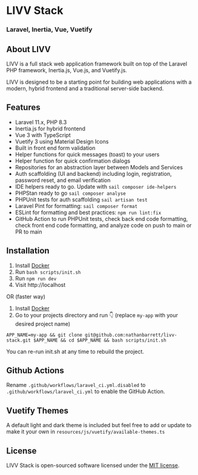 # LIVV Stack
### Laravel, Inertia, Vue, Vuetify

## About LIVV

LIVV is a full stack web application framework built on top of the Laravel PHP framework, Inertia.js, Vue.js, and Vuetify.js.

LIVV is designed to be a starting point for building web applications with a modern, hybrid frontend and a traditional server-side backend.

## Features

- Laravel 11.x, PHP 8.3
- Inertia.js for hybrid frontend
- Vue 3 with TypeScript
- Vuetify 3 using Material Design Icons
- Built in front end form validation
- Helper functions for quick messages (toast) to your users
- Helper function for quick confirmation dialogs
- Repositories for an abstraction layer between Models and Services
- Auth scaffolding (UI and backend) including login, registration, password reset, and email verification
- IDE helpers ready to go. Update with `sail composer ide-helpers`
- PHPStan ready to go `sail composer analyse`
- PHPUnit tests for auth scaffolding `sail artisan test`
- Laravel Pint for formatting: `sail composer format`
- ESLint for formatting and best practices: `npm run lint:fix`
- GitHub Action to run PHPUnit tests, check back end code formatting, check front end code formatting, and analyze code on push to main or PR to main

## Installation

1. Install [Docker](https://www.docker.com/get-started)
2. Run `bash scripts/init.sh`
3. Run `npm run dev`
4. Visit http://localhost

OR (faster way)

1. Install [Docker](https://www.docker.com/get-started)
2. Go to your projects directory and run 👇 (replace `my-app` with your desired project name)
```shell
APP_NAME=my-app && git clone git@github.com:nathanbarrett/livv-stack.git $APP_NAME && cd $APP_NAME && bash scripts/init.sh
```

You can re-run init.sh at any time to rebuild the project.

## Github Actions
Rename `.github/workflows/laravel_ci.yml.disabled` to `.github/workflows/laravel_ci.yml` to enable the GitHub Action.

## Vuetify Themes

A default light and dark theme is included
but feel free to add or update to make it your own in `resources/js/vuetify/available-themes.ts`

## License

LIVV Stack is open-sourced software licensed under the [MIT license](https://opensource.org/licenses/MIT).
